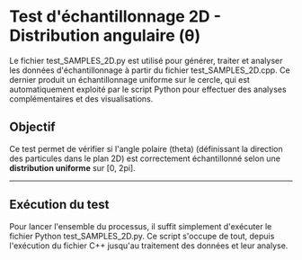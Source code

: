 # Test d'échantillonnage 2D - Distribution angulaire (θ)

Le fichier test_SAMPLES_2D.py est utilisé pour générer, traiter et analyser les données d'échantillonnage à partir du fichier test_SAMPLES_2D.cpp. Ce dernier produit un échantillonnage uniforme sur le cercle, qui est automatiquement exploité par le script Python pour effectuer des analyses complémentaires et des visualisations.


## Objectif
Ce test permet de vérifier si l'angle polaire (theta)  (définissant la direction des particules dans le plan 2D) est correctement échantillonné selon une **distribution uniforme** sur [0, 2pi].

--------------------------

## Exécution du test

Pour lancer l'ensemble du processus, il suffit simplement d'exécuter le fichier Python test_SAMPLES_2D.py. Ce script s'occupe de tout, depuis l'exécution du fichier C++ jusqu'au traitement des données et leur analyse.

